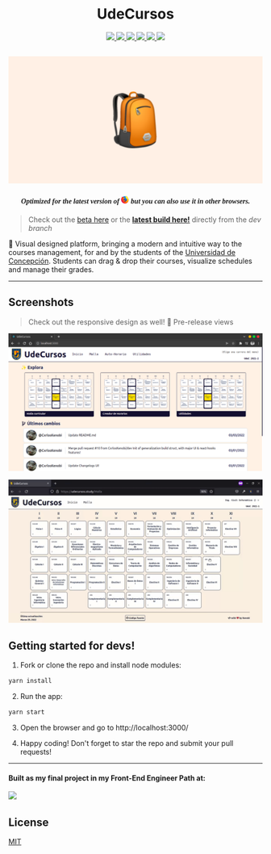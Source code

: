 <p align="center">
  <h1 align="center">UdeCursos</h1>
  <p align="center">
    <a href="https://reactjs.org/">
      <img 
        src="https://img.shields.io/badge/React-20232A?style=for-the-badge&logo=react&logoColor=61DAFB"
        target="_blank" rel="noopener noreferrer"
      />
    </a>
    <a href="https://redux.js.org/">
      <img 
        src="https://img.shields.io/badge/Redux-593D88?style=for-the-badge&logo=redux&logoColor=white"
        target="_blank" rel="noopener noreferrer"
       />
    </a>
    <a href="https://sass-lang.com/">
      <img 
        src="https://img.shields.io/badge/Sass-CC6699?style=for-the-badge&logo=sass&logoColor=white"
        target="_blank" rel="noopener noreferrer"
       />
    </a>
    <a href="https://yarnpkg.com/">
      <img 
        src="https://img.shields.io/badge/Yarn-2C8EBB?style=for-the-badge&logo=yarn&logoColor=white"
        target="_blank" rel="noopener noreferrer"
       />
    </a>
    <a href="https://www.mongodb.com/">
      <img
        src="https://img.shields.io/badge/MongoDB-%234ea94b.svg?style=for-the-badge&logo=mongodb&logoColor=white"
        target="_blank" rel="noopener noreferrer"
      />
    </a>
    <a href="https://www.python.org/">
      <img
        src="https://img.shields.io/badge/python-3670A0?style=for-the-badge&logo=python&logoColor=ffdd54"
        target="_blank" rel="noopener noreferrer"
      />
    </a>
  </p>
</p>


![image](assets/banner.png)
---

<div align="center">
  <p>
    <i>
      <h4 href="https://www.mozilla.org/" target="_blank" rel="noopener noreferrer" style="font-family: cursive">
        Optimized for the latest version of  
        <img src="assets/firefox.png" alt="Firefox" width="16" height="16" />
         but you can also use it in other browsers.
      </h4>
    </i>
  </p>
</div>


> Check out the [beta here](https://udecursos.study/) or the **[latest build here!](http://build.udecursos.study/)** directly from the *dev branch*

🎒 Visual designed platform, bringing a modern and intuitive way to the courses management, for and by the students of the [Universidad de Concepción](https://admision.udec.cl/). Students can drag & drop their courses, visualize schedules and manage their grades.


---
## Screenshots
> Check out the responsive design as well! 👀
> Pre-release views 

![Inicio UdeCursos](assets/latest-build.png)

![Malla UdeCursos](assets/malla.gif)

## Getting started for devs!
1. Fork or clone the repo and install node modules:
```bash
yarn install
```

2. Run the app:
```bash
yarn start
```

3. Open the browser and go to http://localhost:3000/

4. Happy coding!
Don't forget to star the repo and submit your pull requests!

---

#### Built as my final project in my Front-End Engineer Path at:

<a href="https://codecademy.com/">
  <img 
    src="https://img.shields.io/badge/Codecademy-FFF0E5?style=for-the-badge&logo=codecademy&logoColor=303347"
    target="_blank" rel="noopener noreferrer"
  />
</a>

## License
[MIT](LICENSE)

